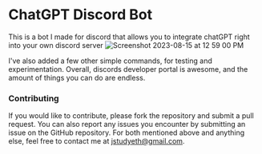 # ChatGPT Discord Bot
This is a bot I made for discord that allows you to integrate chatGPT right into your own discord server
![Screenshot 2023-08-15 at 12 59 00 PM](https://github.com/j4yyyeth/chatGPT-discord-bot/assets/113713677/e7873bc2-0b8c-4701-92c3-360c38ab5201)

I've also added a few other simple commands, for testing and experimentation.
Overall, discords developer portal is awesome, and the amount of things you can do are endless.

### Contributing
If you would like to contribute, please fork the repository and submit a pull request. You can also report any issues you encounter by submitting an issue on the GitHub repository. For both mentioned above and anything else, feel free to contact me at jstudyeth@gmail.com.

